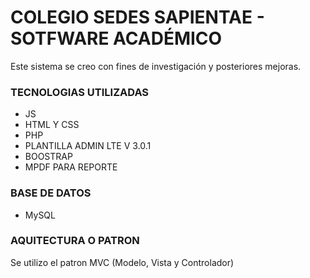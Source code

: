 
# COLEGIO SEDES SAPIENTAE - SOTFWARE ACADÉMICO

Este sistema se creo con fines de investigación y posteriores mejoras.

### TECNOLOGIAS UTILIZADAS
- JS
- HTML Y CSS
- PHP
- PLANTILLA ADMIN LTE V 3.0.1
- BOOSTRAP
- MPDF PARA REPORTE 

### BASE DE DATOS
- MySQL

### AQUITECTURA O PATRON

Se utilizo el patron MVC (Modelo, Vista y Controlador)


